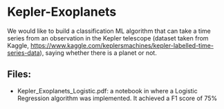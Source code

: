 # Kepler-Exoplanets

We would like to build a classification ML algorithm that can take a time series from an observation in the Kepler telescope (dataset taken from Kaggle, https://www.kaggle.com/keplersmachines/kepler-labelled-time-series-data), saying whether there is a planet or not.

## Files:

* Kepler_Exoplanets_Logistic.pdf: a notebook in where a Logistic Regression algorithm was implemented. It achieved a F1 score of 75%
